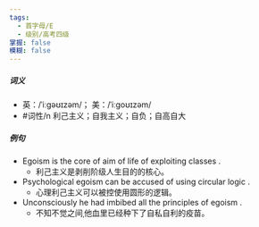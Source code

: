 ```yaml
---
tags:
  - 首字母/E
  - 级别/高考四级
掌握: false
模糊: false
---
```

##### 词义
- 英：/ˈiːɡəʊɪzəm/； 美：/ˈiːɡoʊɪzəm/
- #词性/n  利己主义；自我主义；自负；自高自大
##### 例句
- Egoism is the core of aim of life of exploiting classes .
	- 利己主义是剥削阶级人生目的的核心。
- Psychological egoism can be accused of using circular logic .
	- 心理利己主义可以被控使用圆形的逻辑。
- Unconsciously he had imbibed all the principles of egoism .
	- 不知不觉之间ˌ他血里已经种下了自私自利的疫苗。

